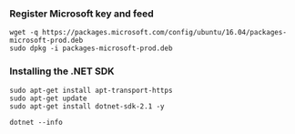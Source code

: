 ### Register Microsoft key and feed 

```console
wget -q https://packages.microsoft.com/config/ubuntu/16.04/packages-microsoft-prod.deb
sudo dpkg -i packages-microsoft-prod.deb
```

### Installing the .NET SDK

```console
sudo apt-get install apt-transport-https
sudo apt-get update
sudo apt-get install dotnet-sdk-2.1 -y
```

```console
dotnet --info
```